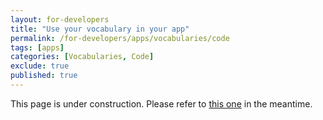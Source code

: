 ```yaml
---
layout: for-developers
title: "Use your vocabulary in your app"
permalink: /for-developers/apps/vocabularies/code
tags: [apps]
categories: [Vocabularies, Code]
exclude: true
published: true
---
```


This page is under construction. Please refer to [this one](/for-developers/apps/vocabularies/code/quickstart) in the meantime.


